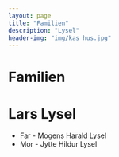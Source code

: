 ```yaml
---
layout: page
title: "Familien"
description: "Lysel"
header-img: "img/kas hus.jpg"
---
```

# Familien

# Lars Lysel

 * Far - Mogens Harald Lysel
 * Mor - Jytte Hildur Lysel

